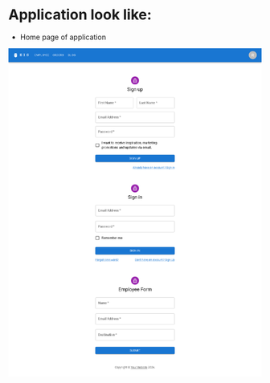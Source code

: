 
# Application look like:
  - Home page of application

![Home page of application](https://github.com/Vijay-Kumavat/react-employee-information-system/blob/master/src/Images/React-App.png)
